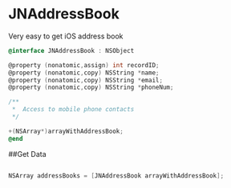 # JNAddressBook
Very easy to get iOS address book 

```objective-c
@interface JNAddressBook : NSObject

@property (nonatomic,assign) int recordID;
@property (nonatomic,copy) NSString *name;
@property (nonatomic,copy) NSString *email;
@property (nonatomic,copy) NSString *phoneNum;

/**
 *  Access to mobile phone contacts
 */

+(NSArray*)arrayWithAddressBook;
@end
```
##Get Data

```objective-c

NSArray addressBooks = [JNAddressBook arrayWithAddressBook];

```

